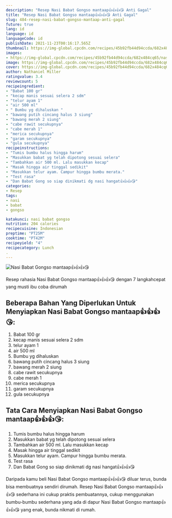 ```yaml
---
description: "Resep Nasi Babat Gongso mantaap👍👍👍😘 Anti Gagal"
title: "Resep Nasi Babat Gongso mantaap👍👍👍😘 Anti Gagal"
slug: 484-resep-nasi-babat-gongso-mantaap-anti-gagal
future: true
lang: id
language: id
languageCode: id
publishDate: 2021-11-23T00:16:17.565Z 
thumbnail: https://img-global.cpcdn.com/recipes/45b92fb44d94ccda/682x484cq65/nasi-babat-gongso-mantaap-foto-resep-utama.png
images:
- https://img-global.cpcdn.com/recipes/45b92fb44d94ccda/682x484cq65/nasi-babat-gongso-mantaap-foto-resep-utama.png
image: https://img-global.cpcdn.com/recipes/45b92fb44d94ccda/682x484cq65/nasi-babat-gongso-mantaap-foto-resep-utama.png
cover: https://img-global.cpcdn.com/recipes/45b92fb44d94ccda/682x484cq65/nasi-babat-gongso-mantaap-foto-resep-utama.png
author: Nathaniel Miller
ratingvalue: 3.4
reviewcount: 5
recipeingredient:
- "Babat 100 gr"
- "kecap manis sesuai selera 2 sdm"
- "telur ayam 1"
- "air 500 ml"
- " Bumbu yg dihaluskan "
- "bawang putih cincang halus 3 siung"
- "bawang merah 2 siung"
- "cabe rawit secukupnya"
- "cabe merah 1"
- "merica secukupnya"
- "garam secukupnya"
- "gula secukupnya"
recipeinstructions:
- "Tumis bumbu halus hingga harum"
- "Masukkan babat yg telah dipotong sesuai selera"
- "Tambahkan air 500 ml. Lalu masukkan kecap"
- "Masak hingga air tinggal sedikit"
- "Masukkan telur ayam. Campur hingga bumbu merata."
- "Test rasa"
- "Dan Babat Gong so siap dinikmati dg nasi hangat👍👍👍😘"
categories:
- Resep
tags:
- nasi
- babat
- gongso

katakunci: nasi babat gongso 
nutrition: 204 calories
recipecuisine: Indonesian
preptime: "PT25M"
cooktime: "PT42M"
recipeyield: "4"
recipecategory: Lunch
. 
---
```



![Nasi Babat Gongso mantaap👍👍👍😘](https://img-global.cpcdn.com/recipes/45b92fb44d94ccda/682x484cq65/nasi-babat-gongso-mantaap-foto-resep-utama.png)

Resep rahasia Nasi Babat Gongso mantaap👍👍👍😘    dengan 7 langkahcepat yang musti ibu coba dirumah

<!--inarticleads1-->

## Beberapa Bahan Yang Diperlukan Untuk Menyiapkan Nasi Babat Gongso mantaap👍👍👍😘:

1. Babat 100 gr
1. kecap manis sesuai selera 2 sdm
1. telur ayam 1
1. air 500 ml
1.  Bumbu yg dihaluskan 
1. bawang putih cincang halus 3 siung
1. bawang merah 2 siung
1. cabe rawit secukupnya
1. cabe merah 1
1. merica secukupnya
1. garam secukupnya
1. gula secukupnya



<!--inarticleads2-->

## Tata Cara Menyiapkan Nasi Babat Gongso mantaap👍👍👍😘:

1. Tumis bumbu halus hingga harum
1. Masukkan babat yg telah dipotong sesuai selera
1. Tambahkan air 500 ml. Lalu masukkan kecap
1. Masak hingga air tinggal sedikit
1. Masukkan telur ayam. Campur hingga bumbu merata.
1. Test rasa
1. Dan Babat Gong so siap dinikmati dg nasi hangat👍👍👍😘




Daripada kamu beli  Nasi Babat Gongso mantaap👍👍👍😘  diluar terus, bunda  bisa membuatnya sendiri dirumah. Resep  Nasi Babat Gongso mantaap👍👍👍😘  sederhana ini cukup praktis pembuatannya, cukup menggunakan bumbu-bumbu sederhana yang ada di dapur  Nasi Babat Gongso mantaap👍👍👍😘  yang enak, bunda nikmati di rumah.
